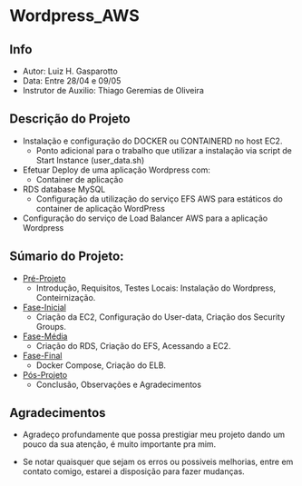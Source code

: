 # Wordpress_AWS

## Info
- Autor: Luiz H. Gasparotto
- Data: Entre 28/04 e 09/05
- Instrutor de Auxilio: Thiago Geremias de Oliveira

## Descrição do Projeto
- Instalação e configuração do DOCKER ou CONTAINERD no host EC2.
    - Ponto adicional para o trabalho que utilizar a instalação via script de Start Instance (user_data.sh)
- Efetuar Deploy de uma aplicação Wordpress com:
    - Container de aplicação
- RDS database MySQL
    - Configuração da utilização do serviço EFS AWS para estáticos do container de aplicação WordPress
- Configuração do serviço de Load Balancer AWS para a aplicação Wordpress

## Súmario do Projeto:

- [Pré-Projeto]()
    - Introdução, Requisitos, Testes Locais: Instalação do Wordpress, Conteirnização.
- [Fase-Inicial]()
    - Criação da EC2, Configuração do User-data, Criação dos Security Groups.
- [Fase-Média]()
    - Criação do RDS, Criação do EFS, Acessando a EC2.
- [Fase-Final]()
    - Docker Compose, Criação do ELB.
- [Pós-Projeto]()
    - Conclusão, Observações e Agradecimentos

## Agradecimentos
- Agradeço profundamente que possa prestigiar meu projeto dando um pouco da sua atenção, é muito importante pra mim.

- Se notar quaisquer que sejam os erros ou possiveis melhorias, entre em contato comigo, estarei a disposição para fazer mudanças.